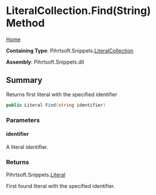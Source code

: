 <a name="_top"></a>

# LiteralCollection\.Find\(String\) Method

[Home](../../../../README.md#_top)

**Containing Type**: Pihrtsoft\.Snippets\.[LiteralCollection](../README.md#_top)

**Assembly**: Pihrtsoft\.Snippets\.dll

## Summary

Returns first literal with the specified identifier

```csharp
public Literal Find(string identifier)
```

### Parameters

#### identifier

A literal identifier\.

### Returns

Pihrtsoft\.Snippets\.[Literal](../../Literal/README.md#_top)

First found literal with the specified identifier\.